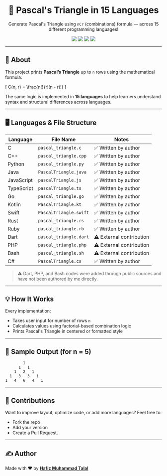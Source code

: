 <h1 align="center">🔺 Pascal's Triangle in 15 Languages</h1>

<p align="center">
  Generate Pascal's Triangle using <code>nCr</code> (combinations) formula — across 15 different programming languages!
</p>

<p align="center">
  <img src="https://img.shields.io/badge/logic-nCr-orange" />
  <img src="https://img.shields.io/badge/rows-User%20Input-green" />
  <img src="https://img.shields.io/badge/languages-15-blueviolet" />
  <img src="https://img.shields.io/badge/contribution-welcome-brightgreen" />
</p>

---

## 📘 About

This project prints **Pascal’s Triangle** up to `n` rows using the mathematical formula:

\[
C(n, r) = \frac{n!}{r!(n - r)!}
\]

The same logic is implemented in **15 languages** to help learners understand syntax and structural differences across languages.

---

## 🖥️ Languages & File Structure

| Language      | File Name               | Notes                     |
|---------------|--------------------------|---------------------------|
| C             | `pascal_triangle.c`      | ✅ Written by author      |
| C++           | `pascal_triangle.cpp`    | ✅ Written by author      |
| Python        | `pascal_triangle.py`     | ✅ Written by author      |
| Java          | `PascalTriangle.java`    | ✅ Written by author      |
| JavaScript    | `pascalTriangle.js`      | ✅ Written by author      |
| TypeScript    | `pascalTriangle.ts`      | ✅ Written by author      |
| Go            | `pascal_triangle.go`     | ✅ Written by author      |
| Kotlin        | `PascalTriangle.kt`      | ✅ Written by author      |
| Swift         | `PascalTriangle.swift`   | ✅ Written by author      |
| Rust          | `pascal_triangle.rs`     | ✅ Written by author      |
| Ruby          | `pascal_triangle.rb`     | ✅ Written by author      |
| Dart          | `pascal_triangle.dart`   | ⚠️ External contribution  |
| PHP           | `pascal_triangle.php`    | ⚠️ External contribution  |
| Bash          | `pascal_triangle.sh`     | ⚠️ External contribution  |
| C#            | `PascalTriangle.cs`      | ✅ Written by author      |

> ⚠️ Dart, PHP, and Bash codes were added through public sources and have not been authored by me directly.

---

## 💡 How It Works

Every implementation:
- Takes user input for number of rows `n`
- Calculates values using factorial-based combination logic
- Prints Pascal's Triangle in centered or formatted style

---

## 🧪 Sample Output (for n = 5)

            1
          1   1
        1   2   1
      1   3   3   1
    1   4   6   4   1


---

## 🙌 Contributions

Want to improve layout, optimize code, or add more languages? Feel free to:

- Fork the repo
- Add your version
- Create a Pull Request.

---

## ✍️ Author

Made with ❤️ by **[Hafiz Muhammad Talal](https://github.com/talalhafizmuhammad)**  


